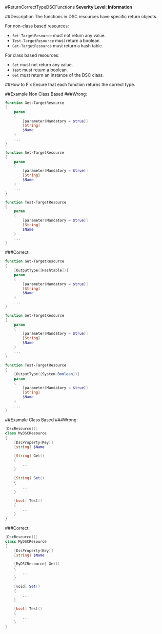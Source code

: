 #ReturnCorrectTypeDSCFunctions 
**Severity Level: Information**

##Description
The functions in DSC resources have specific return objects.

For non-class based resources:
* ```Set-TargetResource``` must not return any value.
* ```Test-TargetResource``` must return a boolean.
* ```Get-TargetResource``` must return a hash table.

For class based resources:
* ```Set``` must not return any value.
* ```Test``` must return a boolean.
* ```Get``` must return an instance of the DSC class.

##How to Fix
Ensure that each function returns the correct type.

##Example Non Class Based
###Wrong:
``` PowerShell
function Get-TargetResource
{
    param
    (
        [parameter(Mandatory = $true)]
        [String]
        $Name
    )
    ...
}

function Set-TargetResource
{
    param
    (
        [parameter(Mandatory = $true)]
        [String]
        $Name
    )
    ...
}

function Test-TargetResource
{
    param
    (
        [parameter(Mandatory = $true)]
        [String]
        $Name
    )
    ...
}
```

###Correct:
``` PowerShell
function Get-TargetResource
{
    [OutputType([Hashtable])]
    param
    (
        [parameter(Mandatory = $true)]
        [String]
        $Name
    )
    ...
}

function Set-TargetResource
{
    param
    (
        [parameter(Mandatory = $true)]
        [String]
        $Name
    )
    ...
}

function Test-TargetResource
{
    [OutputType([System.Boolean])]
    param
    (
        [parameter(Mandatory = $true)]
        [String]
        $Name
    )
    ...
}
```

##Example Class Based
###Wrong:
``` PowerShell
[DscResource()]
class MyDSCResource
{
    [DscProperty(Key)]
    [string] $Name

    [String] Get() 
    {
        ...
    }

    [String] Set() 
    {
        ...
    }

    [bool] Test() 
    {
        ...
    }
}
```

###Correct:
``` PowerShell
[DscResource()]
class MyDSCResource
{
    [DscProperty(Key)]
    [string] $Name

    [MyDSCResource] Get() 
    {
        ...
    }

    [void] Set() 
    {
        ...
    }

    [bool] Test() 
    {
        ...
    }
}
```


